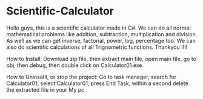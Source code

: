 # Scientific-Calculator
Hello guys, this is a scientific calculator made in C#.
We can do all normal mathematical problems like addition, subtraction, multiplication and division. 
As well as we can get inverse, factorial, power, log, percentage too.
We can also do scientific calculations of all Trignometric functions.
Thankyou !!!!



How to Install:
Download zip file, then extract main file, open main file, go to obj, then debug, then double click on Calculator01.exe.

How to Uninsatll, or stop the project:
Go to task manager, search for Calculator01, select Calculator01, press End Task, within a second delete the extracted file in your My pc
